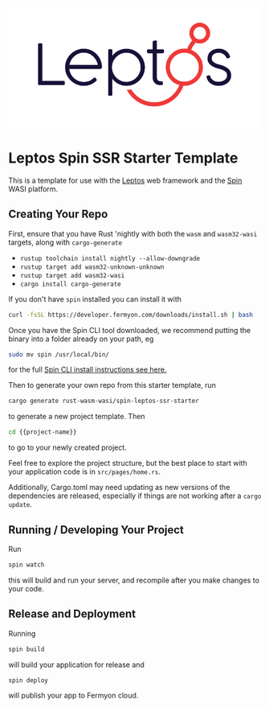 <picture>
    <source srcset="https://raw.githubusercontent.com/leptos-rs/leptos/main/docs/logos/Leptos_logo_Solid_White.svg" media="(prefers-color-scheme: dark)">
    <img src="https://raw.githubusercontent.com/leptos-rs/leptos/main/docs/logos/Leptos_logo_RGB.svg" alt="Leptos Logo">
</picture>

# Leptos Spin SSR Starter Template

This is a template for use with the [Leptos][leptos] web framework and the [Spin][spin-install] WASI platform.

## Creating Your Repo

First, ensure that you have Rust 'nightly with both the `wasm` and `wasm32-wasi` targets, along with `cargo-generate`
- `rustup toolchain install nightly --allow-downgrade`
- `rustup target add wasm32-unknown-unknown`
- `rustup target add wasm32-wasi`
- `cargo install cargo-generate`

If you don't have `spin` installed you can install it with

```bash
curl -fsSL https://developer.fermyon.com/downloads/install.sh | bash
```

Once you have the Spin CLI tool downloaded, we recommend putting the binary into a folder already on your path, eg

```sh
sudo mv spin /usr/local/bin/
```

for the full [Spin CLI install instructions see here.][spin-install]


Then to generate your own repo from this starter template, run
```sh
cargo generate rust-wasm-wasi/spin-leptos-ssr-starter
```

to generate a new project template. Then

```sh
cd {{project-name}}
```

to go to your newly created project.

Feel free to explore the project structure, but the best place to start with your application code is in `src/pages/home.rs`.


Additionally, Cargo.toml may need updating as new versions of the dependencies are released, especially if things are not working after a `cargo update`.

## Running / Developing Your Project

Run
```sh
spin watch
```

this will build and run your server, and recompile after you make changes to your code.


## Release and Deployment

Running
```sh
spin build
```
will build your application for release and

```sh
spin deploy
```
will publish your app to Fermyon cloud.


[leptos]: https://github.com/leptos-rs/leptos
[spin-install]: https://developer.fermyon.com/spin/v2/install
